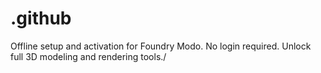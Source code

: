 # .github
Offline setup and activation for Foundry Modo. No login required. Unlock full 3D modeling and rendering tools./
